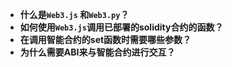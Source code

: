 - **什么是`Web3.js` 和`Web3.py`？**
- **如何使用`Web3.js`调用已部署的solidity合约的函数？**
- **在调用智能合约的set函数时需要哪些参数？**
- **为什么需要ABI来与智能合约进行交互？**

